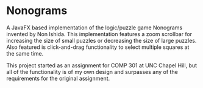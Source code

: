 # Nonograms

A JavaFX based implementation of the logic/puzzle game Nonograms invented by Non Ishida. This implementation features a zoom scrollbar for increasing the size of small puzzles or decreasing the size of large puzzles. Also featured is click-and-drag functionality to select multiple squares at the same time.

This project started as an assignment for COMP 301 at UNC Chapel Hill, but all of the functionality is of my own design and surpasses any of the requirements for the original assignment.

